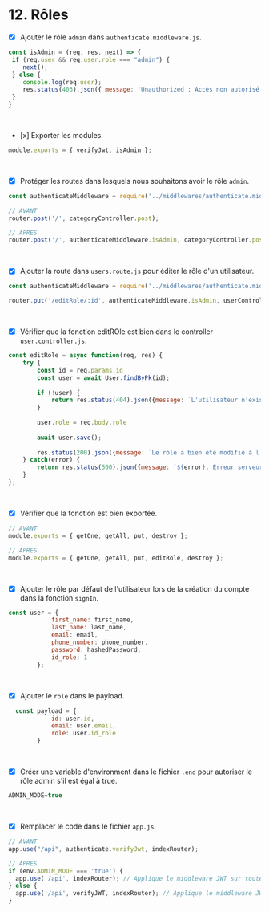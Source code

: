 # 12. Rôles

- [x] Ajouter le rôle `admin` dans `authenticate.middleware.js`.
```javascript
const isAdmin = (req, res, next) => {
 if (req.user && req.user.role === "admin") {
    next();
 } else {
    console.log(req.user);
    res.status(403).json({ message: 'Unauthorized : Accès non autorisé !'})
 }
}
```

<br>

- [x] Exporter les modules.
```javascript
module.exports = { verifyJwt, isAdmin };
```

<br>

- [x] Protéger les routes dans lesquels nous souhaitons avoir le rôle `admin`.
```javascript
const authenticateMiddleware = require('../middlewares/authenticate.middleware.js');
```
```javascript
// AVANT 
router.post('/', categoryController.post);
```
```javascript
// APRES
router.post('/', authenticateMiddleware.isAdmin, categoryController.post);
```

<br>

- [x] Ajouter la route dans `users.route.js` pour éditer le rôle d'un utilisateur.
```javascript
const authenticateMiddleware = require('../middlewares/authenticate.middleware.js')

router.put('/editRole/:id', authenticateMiddleware.isAdmin, userController.editRole);
```

<br>

- [x] Vérifier que la fonction editROle est bien dans le controller `user.controller.js`.
```javascript
const editRole = async function(req, res) {
    try {
        const id = req.params.id
        const user = await User.findByPk(id);
    
        if (!user) {
            return res.status(404).json({message: `L'utilisateur n'existe pas !`})
        }
    
        user.role = req.body.role
    
        await user.save();
    
        res.status(200).json({message: `Le rôle a bien été modifié à l'utilisateur ${id}`})
    } catch(error) {
        return res.status(500).json({message: `${error}. Erreur serveur lors de la modification d'un rôle !`})
    }
};
```

<br> 

- [x] Vérifier que la fonction est bien exportée.
```javascript
// AVANT
module.exports = { getOne, getAll, put, destroy };

// APRES
module.exports = { getOne, getAll, put, editRole, destroy };
```

<br>

- [x] Ajouter le rôle par défaut de l'utilisateur lors de la création du compte dans la fonction `signIn`.
```javascript
const user = {
            first_name: first_name,
            last_name: last_name,
            email: email,
            phone_number: phone_number,
            password: hashedPassword,
            id_role: 1
        };
```

<br>

- [x] Ajouter le `role` dans le payload.
```javascript
  const payload = {
            id: user.id,
            email: user.email,
            role: user.id_role
        }
```

<br>

- [x] Créer une variable d'environment dans le fichier `.end` pour autoriser le rôle admin s'il est égal à true.

```javascript
ADMIN_MODE=true
```
<br>

- [x] Remplacer le code dans le fichier `app.js`.
```javascript
// AVANT
app.use("/api", authenticate.verifyJwt, indexRouter);
```

```javascript
// APRES
if (env.ADMIN_MODE === 'true') {
  app.use('/api', indexRouter); // Applique le middleware JWT sur toutes les routes commençant par /api
} else {
  app.use('/api', verifyJWT, indexRouter); // Applique le middleware JWT sur toutes les routes commençant par /api
}
```
